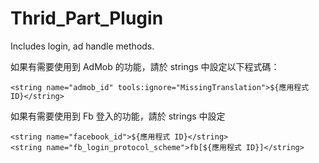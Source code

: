# Thrid_Part_Plugin
Includes login, ad handle methods.


如果有需要使用到 AdMob 的功能，請於 strings 中設定以下程式碼：
```
<string name="admob_id" tools:ignore="MissingTranslation">${應用程式 ID}</string>
```


如果有需要使用到 Fb 登入的功能，請於 strings 中設定

```
<string name="facebook_id">${應用程式 ID}</string>
<string name="fb_login_protocol_scheme">fb[${應用程式 ID}]</string>
```